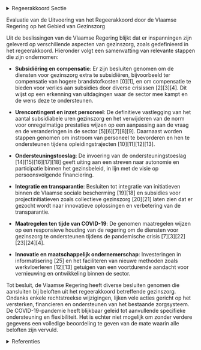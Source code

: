 

<details>
        <summary>Regeerakkoord Sectie </summary>
        <p>1.2.4.4 Pijler 6: Gezinszorg De gezinszorg wordt ingekanteld in de Vlaamse sociale bescherming en zal werken met een persoonsvolgende financiering op basis van de zorgzwaarte van de persoon. De zorgzwaarte wordt bepaald aan de hand van de BelRAI en de sociale module. De bepaling van de gebruikersbijdrage verloopt maximaal geautomatiseerd. Het financieringssysteem verloopt persoons-volgend aan de hand van een zorgticket. We geven de cliënt een budget en uren-pakket in handen om een dienst onder de arm te nemen voor de zorgtaken. Wel worden piloot projecten voor cash-besteding opgestart. De aanwending van subsidies wordt transparanter. Voor de huidige poetstaken binnen de gezinszorg rekenen we op dienstencheques die voor de cliënt vaak goedkoper uitkomen. De inkanteling van de aanvullende thuis-zorg in gezinszorg wordt uitgevoerd. Daarbij kunnen diensten aanvullende thuiszorg omzetten naar gezinszorg en wordt bij de inkanteling van de aanvullende thuiszorg in de gezinszorg een duidelijke afbakening gemaakt met de diensten-cheques. Poetshulp in het kader van de gezinszorg wordt ingezet in situaties waar het gebruik van dienstencheques niet haalbaar is, omwille van de hogere eigen bijdrage t.o.v. dienstencheques of specifieke kwetsbaarheden op basis van vooraf bepaalde criteria die objectief vastgesteld worden op basis van de gebruikte indicatie-stellings instrumenten. Er zullen dus geen verliezers zijn bij de gebruikers. We geven nieuwe diensten die instappen meer tijd om aan de erkenningsvoor-waarden te voldoen en onderzoeken of er bijkomende maatregelen nodig zijn om een instap te bevorderen. De inkanteling van gezinszorg in VSB moet, via een incentive in de organisatiegebonden financiering, stimuli bevatten waardoor diensten hun dienstverlening buurtgericht en/of collectief aanbieden, met respect voor de keuzevrijheid van de patiënt, en daardoor verplaatsingen tussen cliënten zoveel mogelijk beperkt worden. Ook binnen de gezinszorg moet sociaal ondernemerschap de kans krijgen, waarbij we de zorggebruiker en zijn netwerk als regisseur zien van de eigen ondersteuning. Gezinszorg is de zorgvorm bij uitstek voor zorgbehoevenden die nog thuis kunnen wonen en het beheer van hun ondersteuning nog zelf kunnen doen. Ook personen met een handicap of cliënten in beschut wonen moeten vlot toegang hebben tot een flexibele gezinszorg. In afwachting van de inkanteling van gezins-zorg in VSB, wordt de jaarlijkse groei van het urencontingent gezinszorg via nieuwe toe wijzingsregels toegekend. We schrappen daar bij het huidige plafond van flexibele uren. </p>
        </details> 

Evaluatie van de Uitvoering van het Regeerakkoord door de Vlaamse Regering op het Gebied van Gezinszorg

Uit de beslissingen van de Vlaamse Regering blijkt dat er inspanningen zijn geleverd op verschillende aspecten van gezinszorg, zoals gedefinieerd in het regeerakkoord. Hieronder volgt een samenvatting van relevante stappen die zijn ondernomen:

- **Subsidiëring en compensatie**: Er zijn besluiten genomen om de diensten voor gezinszorg extra te subsidiëren, bijvoorbeeld ter compensatie van hogere brandstofkosten \[0\]\[1\], en om compensatie te bieden voor verlies aan subsidies door diverse crisissen \[2\]\[3\]\[4\]. Dit wijst op een erkenning van uitdagingen waar de sector mee kampt en de wens deze te ondersteunen.

- **Urencontingent en inzet personeel**: De definitieve vastlegging van het aantal subsidiabele uren gezinszorg en het verwijderen van de norm voor onregelmatige prestaties wijzen op een aanpassing aan de vraag en de veranderingen in de sector \[5\]\[6\]\[7\]\[8\]\[9\]. Daarnaast worden stappen genomen om instroom van personeel te bevorderen en hen te ondersteunen tijdens opleidingstrajecten \[10\]\[11\]\[12\]\[13\].

- **Ondersteuningstoeslag**: De invoering van de ondersteuningstoeslag \[14\]\[15\]\[16\]\[17\]\[18\] geeft uiting aan een streven naar autonomie en participatie binnen het gezinsbeleid, in lijn met de visie op persoonsvolgende financiering.

- **Integratie en transparantie**: Besluiten tot integratie van initiatieven binnen de Vlaamse sociale bescherming \[19\]\[18\] en subsidies voor projectinitiatieven zoals collectieve gezinszorg \[20\]\[21\] laten zien dat er gezocht wordt naar innovatieve oplossingen en verbetering van de transparantie.

- **Maatregelen ten tijde van COVID-19**: De genomen maatregelen wijzen op een responsieve houding van de regering om de diensten voor gezinszorg te ondersteunen tijdens de pandemische crisis \[7\]\[3\]\[22\]\[23\]\[24\]\[4\].

- **Innovatie en maatschappelijk ondernemerschap**: Investeringen in informatisering \[25\] en het faciliteren van nieuwe methoden zoals werkvloerleren \[12\]\[13\] getuigen van een voortdurende aandacht voor vernieuwing en ontwikkeling binnen de sector.

Tot besluit, de Vlaamse Regering heeft diverse besluiten genomen die aansluiten bij beloften uit het regeerakkoord betreffende gezinszorg. Ondanks enkele rechtstreekse wijzigingen, lijken vele acties gericht op het versterken, financieren en ondersteunen van het bestaande zorgsysteem. De COVID-19-pandemie heeft blijkbaar geleid tot aanvullende specifieke ondersteuning en flexibiliteit. Het is echter niet mogelijk om zonder verdere gegevens een volledige beoordeling te geven van de mate waarin alle beloften zijn vervuld.

<details>
        <summary> Referenties</summary>
        **[\[0\]](http://themis.vlaanderen.be/id/nieuwsbericht/655DF006F639D27EAA9FEAEC)** : **(2023-11-23)** Subsidiëring diensten gezinszorg: wijzigingsbesluit Ontwerpbesluit van de Vlaamse Regering tot invoering van een extra subsidie voor 2023 als compensatie voor de hogere brandstofkosten van de diensten... 

**[\[1\]](http://themis.vlaanderen.be/id/nieuwsbericht/654B662A9DAB6626D11E6281)** : **(2023-11-10)** Subsidiëring diensten gezinszorg: wijzigingsbesluit Voorontwerp van besluit van de Vlaamse Regering tot invoering van een extra subsidie voor 2023 als compensatie voor de hogere brandstofkosten van de... 

**[\[2\]](http://themis.vlaanderen.be/id/nieuwsbericht/63ECA1012E929B312AB5D9E9)** : **(2023-02-17)** Diensten gezinszorg: compensatie verlies subsidies Ontwerpbesluit van de Vlaamse Regering tot toekenning van een subsidie aan de diensten voor gezinszorg ter compensatie van het verlies aan subsidies ... 

**[\[3\]](http://themis.vlaanderen.be/id/nieuwsbrief-info/63A17503DBF1CAE811022084)** : **(2022-12-23)** Diensten gezinszorg: compensatie verlies subsidies Voorontwerp van besluit van de Vlaamse Regering tot toekenning van een subsidie aan de diensten voor gezinszorg ter compensatie van het verlies aan s... 

**[\[4\]](http://themis.vlaanderen.be/id/resource/55a68a60-4928-11ec-94bb-99a9d1e168fe)** : **(2020-07-10)** COVID-19: maatregelen diensten voor gezinszorg Ontwerpbesluit van de Vlaamse Regering tot bepaling van een aantal maatregelen ter ondersteuning van de diensten voor gezinszorg naar aanleiding van de C... 

**[\[5\]](http://themis.vlaanderen.be/id/nieuwsbericht/65017B4F3605E1AC863BF020)** : **(2023-09-15)** Vastlegging uren gezinszorg en aanvullende thuiszorg 2023 Ontwerpbesluit van de Vlaamse Regering tot vaststelling van het totale aantal subsidiabele uren gezinszorg en het totale aantal subsidiabele u... 

**[\[6\]](http://themis.vlaanderen.be/id/nieuwsbericht/64B063570592342F299DBE24)** : **(2023-07-14)** Uren gezinszorg en aanvullende thuiszorg 2023 Voorontwerp van besluit van de Vlaamse Regering tot vaststelling van het totale aantal subsidiabele uren gezinszorg en het totale aantal subsidiabele uren... 

**[\[7\]](http://themis.vlaanderen.be/id/nieuwsbrief-info/6357A7F11EA6B745D23CC835)** : **(2022-10-28)** COVID-19: totale aantal subsidiabele uren gezinszorg en aanvullende thuiszorg 2022 en VIA-budget voor gezinszorg en dagopvang Ontwerpbesluit van de Vlaamse Regering tot vaststelling van het totale aan... 

**[\[8\]](http://themis.vlaanderen.be/id/nieuwsbrief-info/60E42B26364ED90008000871)** : **(2021-07-09)** Subsidiabele uren gezinszorg 2021 Voorontwerp van besluit van de Vlaamse Regering tot vaststelling van het totale aantal subsidiabele uren gezinszorg voor de diensten voor gezinszorg voor het jaar 202... 

**[\[9\]](http://themis.vlaanderen.be/id/nieuwsbrief-info/630DD60F9531BD6B9732BCA9)** : **(2022-09-02)** COVID-19: totale aantal subsidiabele uren gezinszorg en aanvullende thuiszorg 2022 en VIA-budget voor gezinszorg en dagopvang Voorontwerp van besluit van de Vlaamse Regering tot vaststelling van het t... 

**[\[10\]](http://themis.vlaanderen.be/id/nieuwsbericht/6492AD0E2D77B42474D4D9BB)** : **(2023-06-23)** Instroom personeel gezinszorg: subsidiemechanisme Voorontwerp van besluit van de Vlaamse Regering tot wijziging van het besluit van de Vlaamse Regering van 28 juni 2019 betreffende de programmatie, de... 

**[\[11\]](http://themis.vlaanderen.be/id/nieuwsbericht/64EDA5F43605E1AC863BD530)** : **(2023-08-31)** Instroom personeel gezinszorg: subsidiemechanisme Ontwerpbesluit van de Vlaamse Regering tot wijziging van het besluit van de Vlaamse Regering van 28 juni 2019 betreffende de programmatie, de erkennin... 

**[\[12\]](http://themis.vlaanderen.be/id/nieuwsbrief-info/63A171FBDBF1CAE81102204B)** : **(2022-12-23)** Subsidie aan vzw Familiehulp voor methodiek begeleiding van werkvloerleren en coachen van assistenten dagelijks leven die opgeleid worden tot verzorgende/zorgkundige Ontwerpbesluit van de Vlaamse Rege... 

**[\[13\]](http://themis.vlaanderen.be/id/nieuwsbericht/65321ECAB25B0219D5CD8E58)** : **(2023-10-20)** Berekeningsperiode basistegemoetkoming voor zorg 2024 en tegemoetkoming einde loopbaan: wijzigingsbesluit Ontwerpbesluit van de Vlaamse Regering tot wijziging van het besluit van de Vlaamse Regering v... 

**[\[14\]](http://themis.vlaanderen.be/id/nieuwsbrief-info/61E7CC11364ED90008000212)** : **(2022-01-21)** Wijziging decreet toelagen in het gezinsbeleid: Invoering ondersteuningstoeslag Voorontwerp van decreet tot wijziging van het decreet van 27 april 2018 tot regeling van de toelagen in het kader van he... 

**[\[15\]](http://themis.vlaanderen.be/id/nieuwsbrief-info/60E7F498364ED90008000A02)** : **(2021-07-09)** Wijziging decreet toelagen in het gezinsbeleid: Invoering ondersteuningstoeslag Voorontwerp van decreet tot wijziging van het decreet van 27 april 2018 tot regeling van de toelagen in het kader van he... 

**[\[16\]](http://themis.vlaanderen.be/id/nieuwsbrief-info/625FC7F81C4A193816C2F3A7)** : **(2022-04-22)** Wijziging decreet toelagen in het gezinsbeleid: Invoering ondersteuningstoeslag Ontwerpdecreet tot wijziging van het decreet van 27 april 2018 tot regeling van de toelagen in het kader van het gezinsb... 

**[\[17\]](http://themis.vlaanderen.be/id/nieuwsbrief-info/6352460B1EA6B745D23CC2B9)** : **(2022-10-21)** Bekrachtiging en afkondiging decreet dat het decreet over de toelagen gezinsbeleid wijzigt: invoering ondersteuningstoeslag   De Vlaamse Regering beslist tot  bekrachtiging en afkondiging  van het dec... 

**[\[18\]](http://themis.vlaanderen.be/id/nieuwsbericht/654B52A89DAB6626D11E625C)** : **(2023-11-10)** Vlaamse sociale bescherming: integratie initiatieven beschut wonen, multidisciplinaire begeleidingsequipes palliatieve verzorging en rolstoeladviesteams Ontwerpbesluit van de Vlaamse Regering tot wijz... 

**[\[19\]](http://themis.vlaanderen.be/id/nieuwsbericht/64AD13A90592342F299DB836)** : **(2023-07-14)** Vlaamse sociale bescherming: integratie initiatieven beschut wonen, multidisciplinaire begeleidingsequipes palliatieve verzorging en rolstoeladviesteams Voorontwerp van besluit van de Vlaamse Regering... 

**[\[20\]](http://themis.vlaanderen.be/id/nieuwsbericht/65703E77E2E2C9E5814BEC8A)** : **(2023-12-08)** Zorggezind: subsidie project collectieve gezinszorg Ontwerpbesluit van de Vlaamse Regering tot toekenning van een subsidie aan Zorggezind voor het faciliteren van collectieve gezinszorg  De te verwach... 

**[\[21\]](http://themis.vlaanderen.be/id/nieuwsbrief-info/60D5817C364ED9000800049F)** : **(2021-06-25)** Vlaams intersectoraal akkoord (VIA6): maatregelen kwaliteit ouderenzorg Voorontwerp van besluit van de Vlaamse Regering tot wijziging van het besluit van de Vlaamse Regering van 30 november 2018 houde... 

**[\[22\]](http://themis.vlaanderen.be/id/nieuwsbrief-info/614AEE27364ED900080000FD)** : **(2021-09-24)** COVID-19: criteria nieuwe initiatieven en verdeling extra uren gezinszorg Ontwerpbesluit van de Vlaamse Regering tot bepaling van een aantal evaluatiecriteria voor de programmatie van diensten voor ge... 

**[\[23\]](http://themis.vlaanderen.be/id/nieuwsbrief-info/6228696B6BB7B593CFC18474)** : **(2022-03-11)** COVID-19: subsidie compenserende maatregelen gezinszorg Ontwerpbesluit van de Vlaamse Regering tot toekenning van een subsidie aan de diensten voor gezinszorg ter compensatie van het verlies aan subsi... 

**[\[24\]](http://themis.vlaanderen.be/id/nieuwsbrief-info/60ED59E8364ED90008001427)** : **(2021-07-16)** COVID-19: criteria nieuwe initiatieven en verdeling extra uren gezinszorg Voorontwerp van besluit van de Vlaamse Regering tot bepaling van een aantal criteria voor de erkenning van diensten voor gezin... 

**[\[25\]](http://themis.vlaanderen.be/id/resource/aee62a20-4925-11ec-94bb-99a9d1e168fe)** : **(2020-12-18)** vzw Zorggezind: subsidie informatisering diensten gezinszorg Ontwerpbesluit van de Vlaamse Regering tot toekenning van een subsidie aan de vzw Zorggezind voor de coördinatie en implementatie van doorg... 
        </details> 

